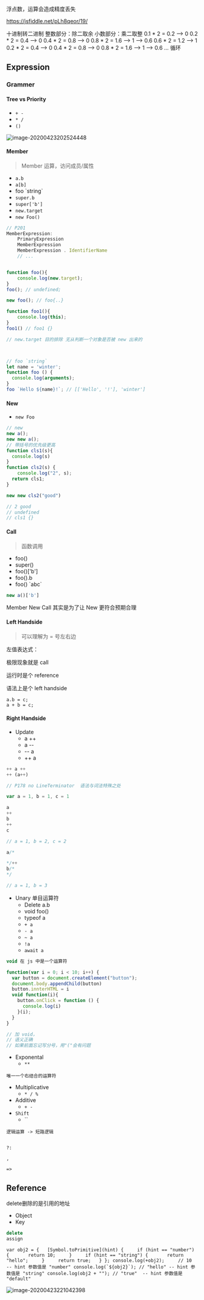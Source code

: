 浮点数，运算会造成精度丢失



https://jsfiddle.net/pLh8qeor/19/



十进制转二进制 整数部分：除二取余 小数部分：乘二取整 0.1 * 2 = 0.2 --> 0 0.2 * 2 = 0.4 --> 0 0.4 * 2 = 0.8 --> 0 0.8 * 2 = 1.6 --> 1 --> 0.6 0.6 * 2 = 1.2 --> 1 0.2 * 2 = 0.4 --> 0 0.4 * 2 = 0.8 --> 0 0.8 * 2 = 1.6 --> 1 --> 0.6 ... 循环





## Expression

### Grammer

#### Tree vs Priority

* `+ -`
* `* /`
* `()`



![image-20200423202524448](https://tva1.sinaimg.cn/large/007S8ZIlgy1ge3z0i8acdj30cs0byq4j.jpg)

#### Member

> Member 运算，访问成员/属性

* `a.b`
* `a[b]`
* foo \`string\`
* `super.b`
* `super['b']`
* `new.target`
* `new Foo()`



```javascript
// P201
MemberExpression: 
	PrimaryExpression
	MemberExpression
	MemberExpression . IdentifierName
	// ...


function foo(){
	console.log(new.target);
}
foo(); // undefined;

new foo(); // foo{..}

function foo1(){
	console.log(this);
}
foo1() // foo1 {}

// new.target 目的排除 无从判断一个对象是否被 new 出来的



// foo `string`
let name = 'winter';
function foo () {
  console.log(arguments);
}
foo `Hello ${name}!`; // [['Hello', '!'], 'winter']
```

#### New

* `new Foo`

```javascript
// new
new a();
new new a();
// 带括号的优先级更高
function cls1(s){
  console.log(s)
}
function cls2(s) {
	console.log("2", s);
  return cls1;
}

new new cls2("good")

// 2 good
// undefined
// cls1 {}
```

#### Call

> 函数调用

* foo()
* super()
* foo()['b']
* foo().b
* foo() \`abc\`



```javascript
new a()['b']
```



Member New Call 其实是为了让 New 更符合预期合理



#### Left Handside

> 可以理解为 = 号左右边

左值表达式：

极限现象就是 call

运行时是个 reference

语法上是个 left handside





```
a.b = c;
a + b = c;
```

#### Right Handside

* Update
  * a ++
  * a --
  * -- a
  * ++ a



```javascript
++ a ++
++ (a++)

// P178 no LineTerminator  语法与词法特殊之处

var a = 1, b = 1, c = 1

a
++
b
++
c

// a = 1, b = 2, c = 2

a/*

*/++
b/*
*/

// a = 1, b = 3
```





* Unary 单目运算符
  * Delete a.b
  * void foo()
  * typeof a
  * `+ a`
  * `- a`
  * `~ a`
  * `!a`
  * `await a`



```javascript
void 在 js 中是一个运算符

function(var i = 0; i < 10; i++) {
  var button = document.createElement("button");
  document.body.appendChild(button)
  button.innterHTML = i
  void function(i){
    button.onClick = function () {
      console.log(i)
    }(i);
  }
}

// 加 void，
// 语义正确
// 如果前面忘记写分号，用"("会有问题
```



* Exponental
  * `**` 

```
唯一一个右结合的运算符
```



* Multiplicative
  * `* / %`
* Additive
  * `+ -`
* `Shift`
  * ``



````
逻辑运算 -> 短路逻辑


?:

,

=> 
````





## Reference

delete删除的是引用的地址

- Object
- Key



```javascript
delete
assign
```





```
var obj2 = {   [Symbol.toPrimitive](hint) {     if (hint == "number") {       return 10;     }     if (hint == "string") {       return "hello";     }     return true;   } }; console.log(+obj2);     // 10      -- hint 参数值是 "number" console.log(`${obj2}`); // "hello" -- hint 参数值是 "string" console.log(obj2 + ""); // "true"  -- hint 参数值是 "default"
```

![image-20200423221042398](https://tva1.sinaimg.cn/large/007S8ZIlgy1ge4222bsbmj30pi09o75a.jpg)